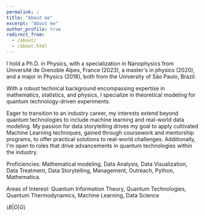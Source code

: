 ```yaml
---
permalink: /
title: "About me"
excerpt: "About me"
author_profile: true
redirect_from: 
  - /about/
  - /about.html
---
```


I hold a Ph.D. in Physics, with a specialization in Nanophysics from Université de Grenoble Alpes, France (2023), a master's in physics (2020), and a major in Physics (2018), both from the University of São Paulo, Brazil. 

With a robust technical background encompassing expertise in mathematics, statistics, and physics, I specialize in theoretical modeling for quantum technology-driven experiments.

Eager to transition to an industry career, my interests extend beyond quantum technologies to include machine learning and real-world data modeling. My passion for data storytelling drives my goal to apply cultivated Machine Learning techniques, gained through coursework and mentorship programs, to offer practical solutions to real-world challenges. Additionally, I'm open to roles that drive advancements in quantum technologies within the industry.

Proficiencies: Mathematical modeling, Data Analysis, Data Visualization, Data Treatment, Data Storytelling, Management, Outreach, Python, Mathematica.

Areas of Interest: Quantum Information Theory, Quantum Technologies, Quantum Thermodynamics, Machine Learning, Data Science

$\langle B \vert O \vert G \rangle$
